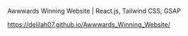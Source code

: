 Awwwards Winning Website | React.js, Tailwind CSS, GSAP

https://delilah07.github.io/Awwwards_Winning_Website/
